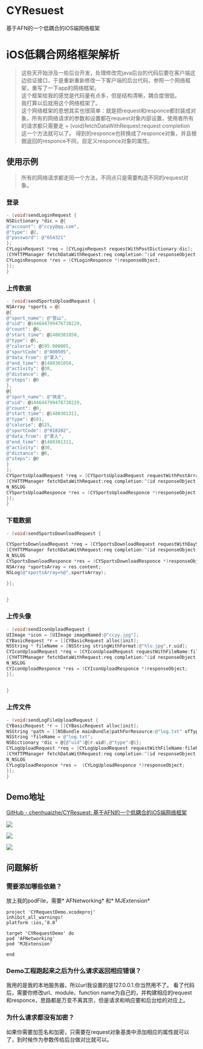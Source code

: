 # CYResuest
基于AFN的一个低耦合的iOS端网络框架

# iOS低耦合网络框架解析


> 这些天开始涉及一些后台开发，处理修改完java后台的代码后要在客户端这边验证接口，于是重新重新修改一下客户端的后台代码，参照一个网络框架，重写了一下app的网络框架。  
> 这个框架给我的感觉是代码量有点多，但是结构清晰，耦合度很低。  
> 我打算以后就用这个网络框架了。  
> 这个网络框架的思想其实也很简单：就是把request和responce都封装成对象，所有的网络请求的参数和设置都在request对象内部设置，使用者所有的请求都只需要走 + (void)fetchDataWithRequest:request completion 这一个方法就可以了。 得到的responce也转换成了responce对象，并且根据返回的responce不同，自定义responce对象的属性。  


## 使用示例

>  所有的网络请求都走同一个方法，不同点只是需要构造不同的request对象。  

### 登录

```objective-c
- (void)sendLoginRequest {
NSDictionary *dic = @{
@"account": @"ccyy@qq.com",
@"type": @2,
@"password": @"654321"
};
CYLoginRequest *req = [CYLoginRequest requestWithPostDictionary:dic];
[CYHTTPManager fetchDataWithRequest:req completion:^(id responseObject, NSError *error) {
CYLoginResponce *res = (CYLoginResponce *)responseObject;
}];
}
```

### 上传数据

```objective-c
- (void)sendSportsUploadRequest {
NSArray *sports = @[
@{
@"sport_name": @"登山",
@"uid": @144644799476738229,
@"count": @0,
@"start_time": @1480301050,
@"type": @5,
@"calorie": @195.000005,
@"sportCode": @"000505",
@"data_from": @"录入",
@"end_time": @1480301050,
@"activity": @30,
@"distance": @0,
@"steps": @0
},
@{
@"sport_name": @"快走",
@"uid": @144644799476738229,
@"count": @0,
@"start_time": @1480301311,
@"type": @181,
@"calorie": @125,
@"sportCode": @"018102",
@"data_from": @"录入",
@"end_time": @1480301311,
@"activity": @30,
@"distance": @0,
@"steps": @0
}
];
CYSportsUploadRequest *req = [CYSportsUploadRequest requestWithPostArray:sports];
[CYHTTPManager fetchDataWithRequest:req completion:^(id responseObject, NSError *error) {
N_NSLOG
CYSportsUploadResponce *res = (CYSportsUploadResponce *)responseObject;
}];
}
```

### 下载数据

```objective-c
- (void)sendSportsDownloadRequest {

CYSportsDownloadRequest *req = [CYSportsDownloadRequest requestWithDayStart:@"20161127" days:20];
[CYHTTPManager fetchDataWithRequest:req completion:^(id responseObject, NSError *error) {
N_NSLOG
CYSportsDownloadResponce *res = (CYSportsDownloadResponce *)responseObject;
NSArray *sportsArray = res.content;
NSLog(@"sportsArray=%@",sportsArray);

}];


}
```

### 上传头像

```objective-c
- (void)sendIconUploadRequest {
UIImage *icon = [UIImage imageNamed:@"ccyy.jpg"];
CYBasicRequest *r = [[CYBasicRequest alloc]init];
NSString * fileName = [NSString stringWithFormat:@"%lu.jpg",r.uid];
CYIconUploadRequest *req = [CYIconUploadRequest requestWithFileName:fileName Icon:icon];
[CYHTTPManager fetchDataWithRequest:req completion:^(id responseObject, NSError *error) {
N_NSLOG
CYIconUploadResponce *res = (CYIconUploadResponce *)responseObject;
}];


}
```

### 上传文件

```objective-c
- (void)sendLogFileUploadRequest {
CYBasicRequest *r = [[CYBasicRequest alloc]init];
NSString *path = [[NSBundle mainBundle]pathForResource:@"log.txt" ofType:nil];
NSString *fileName = @"log.txt";
NSDictionary *dic = @{@"uid":@(r.uid),@"type":@1};
CYLogUploadRequest *req = [CYLogUploadRequest requestWithFileName:fileName Path:path PostDictionary:dic];
[CYHTTPManager fetchDataWithRequest:req completion:^(id responseObject, NSError *error) {
N_NSLOG
CYLogUploadResponce *res =  (CYLogUploadResponce *)responseObject;
}];
}

```
## Demo地址

[GitHub - chenhuaizhe/CYResuest: 基于AFN的一个低耦合的iOS端网络框架](https://github.com/chenhuaizhe/CYResuest)

![](http://ww1.sinaimg.cn/large/006y8lVagw1fadzfheyl9j30hs0vktbc.jpg)

![](http://ww1.sinaimg.cn/large/006y8lVagw1fadzfh2s62j30hs0vkdh2.jpg)

![](http://ww4.sinaimg.cn/large/006y8lVagw1fadzfhbds0j30hs0vkgnt.jpg)

## 问题解析

### 需要添加哪些依赖？

放上我的podFile，需要* AFNetworking* 和* MJExtension*

```
project 'CYRequestDemo.xcodeproj'
inhibit_all_warnings!
platform :ios,’8.0’

target 'CYRequestDemo' do
pod 'AFNetworking'
pod 'MJExtension'

end

```
### Demo工程跑起来之后为什么请求返回相应错误？

我用的是我的本地服务器，所以url我设置的是127.0.0.1.你当然用不了。
看了代码后，需要你修改url、module、function name为自己的，并构建相应的request和responce，思路都是万变不离其宗，但是请求和响应要和后台给的对应上。

### 为什么请求都没有加密？

如果你需要加签名和加密，只需要在request对象基类中添加相应的属性就可以了，到时候作为参数传给后台做对比就可以。
